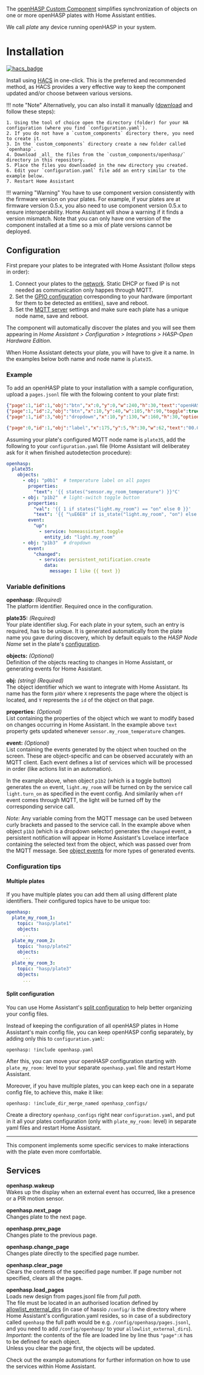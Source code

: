 The [openHASP Custom Component][1] simplifies synchronization of objects on one or more openHASP plates with Home Assistant entities.

We call _plate_ any device running openHASP in your system.

# Installation

[![hacs_badge](https://img.shields.io/badge/HACS-Default-orange.svg?style=for-the-badge)][3]

Install using [HACS][4] in one-click. This is the preferred and recommended method, as HACS provides a very effective way to keep the component updated and/or choose between various versions.

!!! note "Note"
    Alternatively, you can also install it manually ([download][2] and follow these steps): 

    1. Using the tool of choice open the directory (folder) for your HA configuration (where you find `configuration.yaml`).
    2. If you do not have a `custom_components` directory there, you need to create it.
    3. In the `custom_components` directory create a new folder called `openhasp`.
    4. Download _all_ the files from the `custom_components/openhasp/` directory in this repository.
    5. Place the files you downloaded in the new directory you created.
    6. Edit your `configuration.yaml` file add an entry similar to the example below.
    7. Restart Home Assistant

!!! warning "Warning"
    You have to use component version consistently with the firmware version on your plates. For example, if your plates are at firmware version 0.5.x, you also need to use component version 0.5.x to ensure interoperability. Home Assistant will show a warning if it finds a version mismatch. Note that you can only have one version of the component installed at a time so a mix of plate versions cannot be deployed.

## Configuration 

First prepare your plates to be integrated with Home Assistant (follow steps in order):

1. Connect your plates to the [network](../../installation/wifi-setup.md). Static DHCP or fixed IP is not needed as communication only happes through MQTT.
2. Set the [GPIO configuration](../../configuration/gpio.md) corresponding to your hardware (important for them to be detected as entities), save and reboot.
3. Set the [MQTT server](../../configuration/mqtt.md) settings and make sure each plate has a unique node name, save and reboot.

The component will automatically discover the plates and you will see them appearing in _Home Assistant > Configuration > Integrations > HASP-Open Hardware Edition_.

When Home Assistant detects your plate, you will have to give it a name. In the examples below both name and node name is `plate35`.

### Example

To add an openHASP plate to your installation with a sample configuration, upload a `pages.jsonl` file with the folowing content to your plate first:

```json
{"page":1,"id":1,"obj":"btn","x":0,"y":0,"w":240,"h":30,"text":"openHASP","value_font":22,"bg_color":"#2C3E50","text_color":"#FFFFFF","radius":0,"border_side":0}
{"page":1,"id":2,"obj":"btn","x":10,"y":40,"w":105,"h":90,"toggle":true,"text":"\uE335","text_font":26,"mode":"break","align":1}
{"page":1,"id":3,"obj":"dropdown","x":10,"y":130,"w":160,"h":30,"options":"Apples\nBananas\nOranges\nMelon"}

{"page":0,"id":1,"obj":"label","x":175,"y":5,"h":30,"w":62,"text":"00.0°C","align":2,"bg_color":"#2C3E50","text_color":"#FFFFFF"}
```

Assuming your plate's configured MQTT node name is `plate35`, add the following to your `configuration.yaml` file (Home Assistant will deliberatey ask for it when finished autodetection procedure):

```yaml
openhasp:
  plate35:
    objects:
      - obj: "p0b1"  # temperature label on all pages
        properties:
          "text": '{{ states("sensor.my_room_temperature") }}°C'
      - obj: "p1b2"  # light-switch toggle button
        properties:
          "val": '{{ 1 if states("light.my_room") == "on" else 0 }}'
          "text": '{{ "\uE6E8" if is_state("light.my_room", "on") else "\uE335" | e }}'
        event:
          "up":
            - service: homeassistant.toggle
              entity_id: "light.my_room"
      - obj: "p1b3"  # dropdown
        event:
          "changed":
            - service: persistent_notification.create
              data:
                message: I like {{ text }}
```

### Variable definitions

**openhasp:** *(Required)*    
The platform identifier. Required once in the configuration.

**plate35:** *(Required)*    
Your plate identifier slug. For each plate in your sytem, such an entry is required, has to be unique. It is generated automatically from the plate name you gave during discovery, which by default equals to the _HASP Node Name_ set in the plate's [configuration](../../configuration/mqtt.md).

<!--
**path:** *(path) (Optional)*     
Path to a `pages.jsonl` file containing design for this plate, to be loaded on Home Assistant start and on plate availability (becoming online).<br>
_Note:_ Don't upload any `pages.jsonl` file to the plate's flash memory at all! This assumes your plate pages are empty at boot. Checkout the _services_ section for requirements to use this.

**idle_brightness:** *(int) (Optional)*    
The brightness of the screen when idle (before long idle). Numeric value between 1 and 255. Default 25. 
-->

**objects:** *(Optional)*     
Definition of the objects reacting to changes in Home Assistant, or generating events for Home Assistant.

**obj:** *(string) (Required)*     
The object identifier which we want to integrate with Home Assistant. Its name has the form `pXbY` where `X` represents the page where the object is located, and `Y` represents the `id` of the object on that page.

**properties:** *(Optional)*     
List containing the properties of the object which we want to modify based on changes occurring in Home Assistant. In the example above `text` property gets updated whenever `sensor.my_room_temperature` changes. 
  
**event:** *(Optional)*     
List containing the events generated by the object when touched on the screen. These are object-specific and can be observed accurately with an MQTT client. Each event defines a list of services which will be processed in order (like actions list in an automation).  

In the example above, when object `p1b2` (which is a toggle button) generates the `on` event, `light.my_room` will be turned on by the service call `light.turn_on` as specified in the event config. And similarily when `off` event comes through MQTT, the light will be turned off by the corresponding service call.  

_Note:_ Any variable coming from the MQTT message can be used between curly brackets and passed to the service call. In the example above when object `p1b3` (which is a dropdown selector) generates the `changed` event, a persistent notification will appear in Home Assistant's Lovelace interface containing the selected text from the object, which was passed over from the MQTT message. See [object events](../../../design/objects#events) for more types of generated events.
### Configuration tips

#### Multiple plates

If you have multiple plates you can add them all using different plate identifiers. Their configured topics have to be unique too:

```yaml
openhasp:
  plate_my_room_1:
    topic: "hasp/plate1"
    objects:
      ...
  plate_my_room_2:
    topic: "hasp/plate2"
    objects:
      ...
  plate_my_room_3:
    topic: "hasp/plate3"
    objects:
      ...
```

#### Split configuration

You can use Home Assistant's [split configuration][5] to help better organizing your config files.

Instead of keeping the configuration of all openHASP plates in Home Assistant's main config file, you can keep openHASP config separately, by adding only this to `configuration.yaml`:

`openhasp: !include openhasp.yaml`

After this, you can move your openHASP configuration starting with `plate_my_room:` level to your separate `openhasp.yaml` file and restart Home Assistant.

Moreover, if you have multiple plates, you can keep each one in a separate config file, to achieve this, make it like:

`openhasp: !include_dir_merge_named openhasp_configs/`

Create a directory `openhasp_configs` right near `configuration.yaml`, and put in it all your plates configuration (only with `plate_my_room:` level) in separate yaml files and restart Home Assistant.

* * * * *

This component implements some specific services to make interactions with the plate even more comfortable.

## Services

**openhasp.wakeup**  
  Wakes up the display when an external event has occurred, like a presence or a PIR motion sensor.

**openhasp.next_page**  
  Changes plate to the next page.

**openhasp.prev_page**  
  Changes plate to the previous page.

**openhasp.change_page**  
  Changes plate directly to the specified page number.

**openhasp.clear_page**  
  Clears the contents of the specified page number. If page number not specified, clears all the pages.

**openhasp.load_pages**  
  Loads new design from pages.jsonl file from _full path_.   
  The file must be located in an authorised location defined by [allowlist_external_dirs](https://www.home-assistant.io/docs/configuration/basic/#allowlist_external_dirs) (in case of hassio `/config/` is the directory where Home Assistant's configuration.yaml resides, so in case of a subdirectory called `openhasp` the full path would be e.g. `/config/openhasp/pages.jsonl`, and you need to add  `/config/openhasp/` to your `allowlist_external_dirs`).  
  _Important:_ the contents of the file are loaded line by line thus `"page":X` has to be defined for each object.   
  Unless you clear the page first, the objects will be updated.
  
  Check out the example automations for further information on how to use the services within Home Assistant.

[1]: https://github.com/HASwitchPlate/openHASP-custom-component
[2]: https://github.com/HASwitchPlate/openHASP-custom-component/archive/refs/heads/main.zip
[3]: https://github.com/custom-components/hacs
[4]: https://hacs.xyz/
[5]: https://www.home-assistant.io/docs/configuration/splitting_configuration/